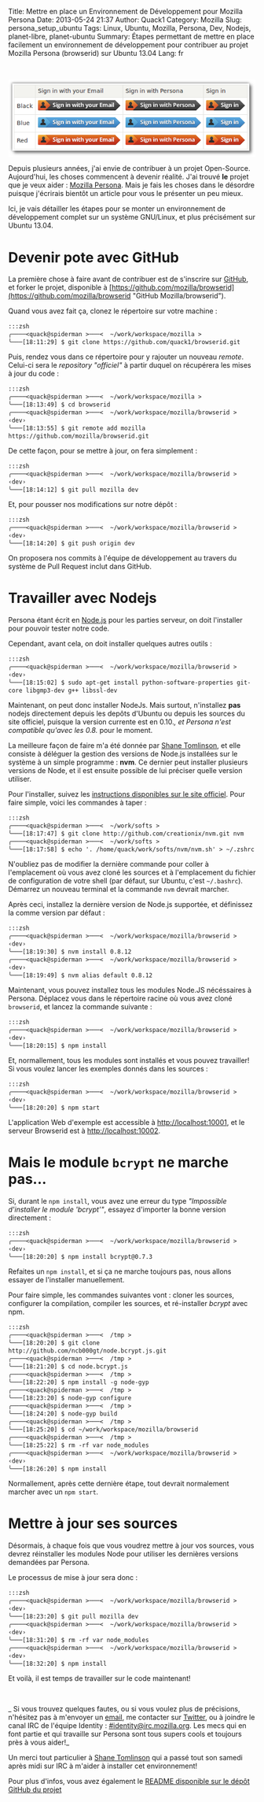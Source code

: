 Title: Mettre en place un Environnement de Développement pour Mozilla Persona
Date: 2013-05-24 21:37
Author: Quack1
Category: Mozilla
Slug: persona_setup_ubuntu
Tags: Linux, Ubuntu, Mozilla, Persona, Dev, Nodejs, planet-libre, planet-ubuntu
Summary: Étapes permettant de mettre en place facilement un environnement de développement pour contribuer au projet Mozilla Persona (browserid) sur Ubuntu 13.04
Lang: fr

&nbsp;
<div align=center><img src="upload/persona.png" align=center /></div>

Depuis plusieurs années, j'ai envie de contribuer à un projet Open-Source. Aujourd'hui, les choses commencent à devenir réalité. J'ai trouvé **le** projet que je veux aider : [Mozilla Persona](https://login.persona.org/about "Mozilla Persona About Page"). Mais je fais les choses dans le désordre puisque j'écrirais bientôt un article pour vous le présenter un peu mieux.

Ici, je vais détailler les étapes pour se monter un environnement de développement complet sur un système GNU/Linux, et plus précisément sur Ubuntu 13.04.

# Devenir pote avec GitHub

La première chose à faire avant de contribuer est de s'inscrire sur [GitHub](https://github.com "Github.com"), et forker le projet, disponible à [https://github.com/mozilla/browserid](https://github.com/mozilla/browserid "GitHub Mozilla/browserid").

Quand vous avez fait ça, clonez le répertoire sur votre machine :

	:::zsh
	╭────<quack@spiderman >───<  ~/work/workspace/mozilla >
	╰───[18:11:29] $ git clone https://github.com/quack1/browserid.git

Puis, rendez vous dans ce répertoire pour y rajouter un nouveau _remote_. Celui-ci sera le _repository_ _"officiel"_ à partir duquel on récupérera les mises à jour du code : 

	:::zsh
	╭────<quack@spiderman >───<  ~/work/workspace/mozilla >
	╰───[18:13:49] $ cd browserid 
	╭────<quack@spiderman >───<  ~/work/workspace/mozilla/browserid >  ‹dev› 
	╰───[18:13:55] $ git remote add mozilla https://github.com/mozilla/browserid.git

De cette façon, pour se mettre à jour, on fera simplement : 

	:::zsh
	╭────<quack@spiderman >───<  ~/work/workspace/mozilla/browserid >  ‹dev› 
	╰───[18:14:12] $ git pull mozilla dev

Et, pour pousser nos modifications sur notre dépôt :

	:::zsh
	╭────<quack@spiderman >───<  ~/work/workspace/mozilla/browserid >  ‹dev› 
	╰───[18:14:20] $ git push origin dev

On proposera nos commits à l'équipe de développement au travers du système de Pull Request inclut dans GitHub.

# Travailler avec Nodejs

Persona étant écrit en [Node.js](http://nodejs.org/ "Node.js Website") pour les parties serveur, on doit l'installer pour pouvoir tester notre code.

Cependant, avant cela, on doit installer quelques autres outils : 

	:::zsh
	╭────<quack@spiderman >───<  ~/work/workspace/mozilla/browserid >  ‹dev› 
	╰───[18:15:02] $ sudo apt-get install python-software-properties git-core libgmp3-dev g++ libssl-dev

Maintenant, on peut donc installer NodeJs. Mais surtout, n'installez **pas** nodejs directement depuis les depôts d'Ubuntu ou depuis les sources du site officiel, puisque la version currente est en 0.10.*, et Persona n'est compatible qu'avec les 0.8.* pour le moment.

La meilleure façon de faire m'a été donnée par [Shane Tomlinson](https://twitter.com/Shane_Tomlinson "Shane Tomlinson Twitter Page"), et elle consiste à déléguer la gestion des versions de Node.js installées sur le système à un simple programme : **nvm**. Ce dernier peut installer plusieurs versions de Node, et il est ensuite possible de lui préciser quelle version utiliser.

Pour l'installer, suivez les [instructions disponibles sur le site officiel](https://github.com/creationix/nvm/). Pour faire simple, voici les commandes à taper :  

	:::zsh
	╭────<quack@spiderman >───<  ~/work/softs > 
	╰───[18:17:47] $ git clone http://github.com/creationix/nvm.git nvm
	╭────<quack@spiderman >───<  ~/work/softs > 
	╰───[18:17:58] $ echo '. /home/quack/work/softs/nvm/nvm.sh' > ~/.zshrc

N'oubliez pas de modifier la dernière commande pour coller à l'emplacement où vous avez cloné les sources et à l'emplacement du fichier de configuration de votre shell (par défaut, sur Ubuntu, c'est `~/.bashrc`). Démarrez un nouveau terminal et la commande `nvm` devrait marcher.

Après ceci, installez la dernière version de Node.js supportée, et définissez la comme version par défaut :

	:::zsh
	╭────<quack@spiderman >───<  ~/work/workspace/mozilla/browserid >  ‹dev› 
	╰───[18:19:30] $ nvm install 0.8.12
	╭────<quack@spiderman >───<  ~/work/workspace/mozilla/browserid >  ‹dev› 
	╰───[18:19:49] $ nvm alias default 0.8.12

Maintenant, vous pouvez installez tous les modules Node.JS nécéssaires à Persona. Déplacez vous dans le répertoire racine où vous avez cloné `browserid`, et lancez la commande suivante :

	:::zsh
	╭────<quack@spiderman >───<  ~/work/workspace/mozilla/browserid >  ‹dev› 
	╰───[18:20:15] $ npm install

Et, normallement, tous les modules sont installés et vous pouvez travailler! Si vous voulez lancer les exemples donnés dans les sources :

	:::zsh
	╭────<quack@spiderman >───<  ~/work/workspace/mozilla/browserid >  ‹dev› 
	╰───[18:20:20] $ npm start

L'application Web d'exemple est accessible à [http://localhost:10001](http://localhost:10001), et le serveur Browserid est à [http://localhost:10002](http://localhost:10002).

# Mais le module `bcrypt` ne marche pas...

Si, durant le `npm install`, vous avez une erreur du type _"Impossible d'installer le module 'bcrypt'"_, essayez d'importer la bonne version directement : 

	:::zsh
	╭────<quack@spiderman >───<  ~/work/workspace/mozilla/browserid >  ‹dev› 
	╰───[18:20:20] $ npm install bcrypt@0.7.3

Refaites un `npm install`, et si ça ne marche toujours pas, nous allons essayer de l'installer manuellement.

Pour faire simple, les commandes suivantes vont : cloner les sources, configurer la compilation, compiler les sources, et ré-installer _bcrypt_ avec npm.

	:::zsh
	╭────<quack@spiderman >───<  /tmp > 
	╰───[18:20:20] $ git clone http://github.com/ncb000gt/node.bcrypt.js.git
	╭────<quack@spiderman >───<  /tmp > 
	╰───[18:21:20] $ cd node.bcrypt.js
	╭────<quack@spiderman >───<  /tmp > 
	╰───[18:22:20] $ npm install -g node-gyp
	╭────<quack@spiderman >───<  /tmp > 
	╰───[18:23:20] $ node-gyp configure
	╭────<quack@spiderman >───<  /tmp > 
	╰───[18:24:20] $ node-gyp build
	╭────<quack@spiderman >───<  /tmp > 
	╰───[18:25:20] $ cd ~/work/workspace/mozilla/browserid
	╭────<quack@spiderman >───<  /tmp > 
	╰───[18:25:22] $ rm -rf var node_modules
	╭────<quack@spiderman >───<  ~/work/workspace/mozilla/browserid >  ‹dev› 
	╰───[18:26:20] $ npm install

Normallement, après cette dernière étape, tout devrait normalement marcher avec un `npm start`.

# Mettre à jour ses sources

Désormais, à chaque fois que vous voudrez mettre à jour vos sources, vous devrez réinstaller les modules Node pour utiliser les dernières versions demandées par Persona.

Le processus de mise à jour sera donc :

	:::zsh
	╭────<quack@spiderman >───<  ~/work/workspace/mozilla/browserid >  ‹dev›  
	╰───[18:23:20] $ git pull mozilla dev
	╭────<quack@spiderman >───<  ~/work/workspace/mozilla/browserid >  ‹dev›  
	╰───[18:31:20] $ rm -rf var node_modules
	╭────<quack@spiderman >───<  ~/work/workspace/mozilla/browserid >  ‹dev› 
	╰───[18:32:20] $ npm install

Et voilà, il est temps de travailler sur le code maintenant!

&nbsp;

_ Si vous trouvez quelques fautes, ou si vous voulez plus de précisions, n'hésitez pas à m'envoyer un [email](quack1blog@gmail.com),  me contacter sur [Twitter](http://twitter.com/_Quack1), ou à joindre le canal IRC de l'équipe Identity : [#identity@irc.mozilla.org](irc://irc.mozilla.org/identity). Les mecs qui en font partie et qui travaille sur Persona sont tous supers cools et toujours près à vous aider!_

Un merci tout particulier à [Shane Tomlinson](https://shanetomlinson.com/ "Shane Tomlinson Personal Website") qui a passé tout son samedi après midi sur IRC à m'aider à installer cet environnement!

Pour plus d'infos, vous avez également le [README disponible sur le dépôt GitHub du projet](https://github.com/mozilla/browserid/blob/dev/README.md)